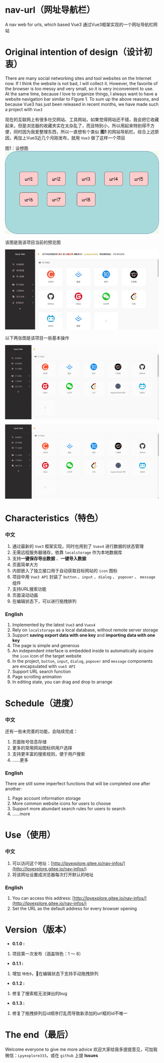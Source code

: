 # nav-url（网址导航栏）
A nav web for urls, which based Vue3
通过Vue3框架实现的一个网址导航栏网站

# Original intention of design（设计初衷）

There are many social networking sites and tool websites on the Internet now. If I think the website is not bad, I will collect it. However, the favorite of the browser is too messy and very small, so it is very inconvenient to use. At the same time, because I love to organize things, I always want to have a website navigation bar similar to Figure 1. To sum up the above reasons, and because Vue3 has just been released in recent months, we have made such a project with `Vue3`

现在的互联网上有很多社交网站、工具网站，如果觉得网站还不错，我会把它收藏起来，但是浏览器的收藏夹实在太杂乱了，而且特别小，所以用起来特别得不方便，同时因为我爱整理东西，所以一直想有个类似 **图1** 的网站导航栏。综合上述原因，再加上Vue3近几个月刚发布，就用 `Vue3` 做了这样一个项目

图1：设想图
![](showImg/origin.png)


该图是我该项目当前的预览图

![](showImg/current1.jpg)

以下两张图是该项目一些基本操作

![](showImg/gif1.gif)

![](showImg/gif2.gif)

# Characteristics（特色）

### 中文

1. 通过最新的 `Vue3` 框架实现，同时也用到了 `Vuex4` 进行数据的状态管理
2. 无需远程服务器储存，依靠 `localstorage` 作为本地数据库
3. 支持**一键保存导出数据** 、**一键导入数据**
4. 页面简单大方
5. 内部嵌入了独立接口用于自动获取目标网站的 `icon` 图标
6. 项目中用 `Vue3 API` 封装了 `button` 、`input` 、`dialog` 、 `popover` 、 `message` 组件 
7. 支持URL搜索功能
8. 页面滚动动画
9. 在编辑状态下，可以进行拖拽排列

### English
1. Implemented by the latest `Vue3` and `Vuex4`
2. Rely on `localstorage` as a local database,  without remote server storage
3. Support **saving export data with one key** and **importing data with one key**
4. The page is simple and generous
5. An independent interface is embedded inside to automatically acquire the `icon` icon of the target website
6. In the project, `button`, `input`, `dialog`, `popover` and `message` components are encapsulated with `vue3 API`
7. Support URL search function
8. Page scrolling animation
9. In editing state, you can drag and drop to arrange

# Schedule（进度）

### 中文

还有一些未完善的功能，会陆续完成：
1. 页面账号信息存储
2. 更多的常用网站图标供用户选择
3. 支持更丰富的搜索规则，便于用户搜索
4. ……更多

### English
There are still some imperfect functions that will be completed one after another:

1. Page account information storage
2. More common website icons for users to choose
3. Support more abundant search rules for users to search
4. ……more

# Use（使用）

### 中文

1. 可以访问这个地址：[http://lpyexplore.gitee.io/nav-infos/](http://lpyexplore.gitee.io/nav-infos/)
2. 将该网址设置成浏览器每次打开默认的地址

### English

1. You can access this address: [http://lpyexplore.gitee.io/nav-infos/](http://lpyexplore.gitee.io/nav-infos/)
2. Set the URL as the default address for every browser opening

# Version（版本）

- **0.1.0 :** 

1. 项目第一次发布（涵盖特色：1 ～ 8）

- **0.1.1 :** 

1. 增加 `特色9`，在编辑状态下支持手动拖拽排列

- **0.1.2 :** 

1. 修复了搜索框无法弹出的bug

- **0.1.3 :**

1. 修复了拖拽排列后id顺序打乱而导致新添加的url框的id不唯一



# The end（最后）

Welcome everyone to give me more advice
欢迎大家给我多提提意见，可加我微信：`Lpyexplore333`，或在 `github` 上提 **Issues**